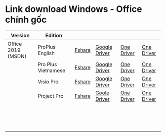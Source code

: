 # Link download Windows - Office chính gốc
|Version| Edition | | | | |
|--|--|--|--|--|--|
| Office 2019 (MSDN)| ProPlus English | [Fshare](http://megaurl.in/HYzDT) | [Google Driver](http://megaurl.in/Zum21) | [One Driver](http://megaurl.in/iBjeo01) | [One Driver](http://megaurl.in/DGloG2e1) |
|  | Pro Plus  Vietnamese | [Fshare](http://megaurl.in/6Nm0kcJq) | [Google Driver](http://megaurl.in/1GI5t) | [One Driver](http://megaurl.in/TXZimit) | [One Driver](http://megaurl.in/pA8eT) |
|  | Visio Pro | [Fshare](http://megaurl.in/SqEz4) | [Google Driver](http://megaurl.in/10nlZ) | [One Driver](http://megaurl.in/DukXE5Y) | [One Driver](http://megaurl.in/CA8hW7Z) |
|  | Project Pro | [Fshare](http://megaurl.in/b9wM) | [Goole Driver](http://megaurl.in/WC7lNUL0) | [One Driver](http://megaurl.in/QH1ll) | [One Driver](http://megaurl.in/khxX) |
|  |  |  |  |  |  |
|  |  |  |  |  |  |
|  |  |  |  |  |  |
|  |  |  |  |  |  |
|  |  |  |  |  |  |
|  |  |  |  |  |  |
|  |  |  |  |  |  |
|  |  |  |  |  |  |
|  |  |  |  |  |  |
|  |  |  |  |  |  |
|  |  |  |  |  |  |
|  |  |  |  |  |  |
|  |  |  |  |  |  |
|  |  |  |  |  |  |
|  |  |  |  |  |  |
